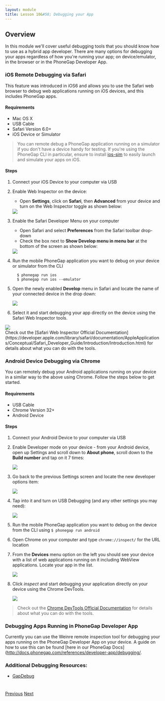```yaml
---
layout: module
title: Lesson 10&#58; Debugging your App
---
```


## Overview
In this module we'll cover useful debugging tools that you should know how to use as a hybrid app developer. There are many options for debugging
 your apps regardless of how you're running your app; on device/emulator, in the browser or in the PhoneGap Developer App.  

### iOS Remote Debugging via Safari
This feature was introduced in iOS6 and allows you to use the Safari web browser to debug web applications running on iOS devices, and this includes PhoneGap apps.  

#### Requirements
- Mac OS X
- USB Cable
- Safari Version 6.0+
- iOS Device or Simulator

>  You can remote debug a PhoneGap application running on a simulator if you don't have a device handy for testing.
If you're using the PhoneGap CLI in particular, ensure to install [ios-sim](https://github.com/phonegap/ios-sim) to easily launch and simulate your apps on iOS.</div>

#### Steps
1. Connect your iOS Device to your computer via USB
2. Enable Web Inspector on the device:
    - Open **Settings**, click on **Safari**, then **Advanced** from your device and turn on the Web Inspector toggle as shown below:

   <img class="screenshot-lg-center" src="images/ios-web-insp.png"/>

3. Enable the Safari Developer Menu on your computer
    - Open Safari and select **Preferences** from the Safari toolbar drop-down
    - Check the box next to **Show Develop menu in menu bar** at the bottom of the screen  as shown below:

    <img class="screenshot-lg" src="images/safari-dev-menu.png"/>

4. Run the mobile PhoneGap application you want to debug on your device or simulator from  the CLI

		 $ phonegap run ios  
		 $ phonegap run ios --emulator

5. Open the newly enabled **Develop** menu in Safari and locate the name of your connected device in the drop down:

    <img class="screenshot-lg" src="images/safari-develop.png"/>

6. Select it and start debugging your app directly on the device using the Safari Web Inspector tools.

  <img class="screenshot-lg" src="images/safari-web-insp.png"/>

<div class="alert--info">Check out the [Safari Web Inspector Official Documentation](https://developer.apple.com/library/safari/documentation/AppleApplications/Conceptual/Safari_Developer_Guide/Introduction/Introduction.html) for details about what you can do with the tools.</div>

### Android Device Debugging via Chrome

You can remotely debug your Android applications running on your device in a similar way to the above using Chrome. Follow the steps below to get started.

#### Requirements
- USB Cable
- Chrome Version 32+
- Android Device

#### Steps
1. Connect your Android Device to your computer via USB

2. Enable Developer mode on your device - from your Android device, open up Settings and scroll down to **About phone**, scroll down to the **Build number** and tap on it 7 times:

   <img class="screenshot-lg-center" src="images/build-number.png"/>

3. Go back to the previous Settings screen and locate the new developer options item:

   <img class="screenshot-lg-center" src="images/android-dev-options.png"/>

4. Tap into it and turn on USB Debugging (and any other settings you may need):

   <img class="screenshot-lg-center" src="images/usb-debug.png"/>

5. Run the mobile PhoneGap application you want to debug on the device from the CLI using `$ phonegap run android`         	

6. Open Chrome on your computer and type `chrome://inspect/` for the URL location

7. From the **Devices** menu option on the left you should see your device with a list of web applications running on it including WebView applications. Locate your app in the list.

   <img class="screenshot-lg" src="images/chrome-inspect.png"/>

8. Click *inspect* and start debugging your application directly on your device using the Chrome DevTools.  

   <img class="screenshot-lg" src="images/chrome-devtools.png"/>

>Check out the [Chrome DevTools Official Documentation](https://developer.chrome.com/devtools/docs/remote-debugging) for details about what you can do with the tools.</div>


### Debugging Apps Running in PhoneGap Developer App
Currently you can use the Weinre remote inspection tool for debugging your apps running on the PhoneGap Developer App on your device. A guide on
how to use this can be found [here in our PhoneGap Docs](http://docs.phonegap.com/references/developer-app/debugging/.


### Additional Debugging Resources:
- [GapDebug](https://www.genuitec.com/products/gapdebug/)

<div class="row" style="margin-top:40px;">
<div class="col-sm-12">
<a href="lesson7.html" class="btn btn-default"><i class="glyphicon glyphicon-chevron-left"></i> Previous</a>
<a href="lesson9.html" class="btn btn-default pull-right">Next <i class="glyphicon
glyphicon-chevron-right"></i></a>
</div>
</div>
